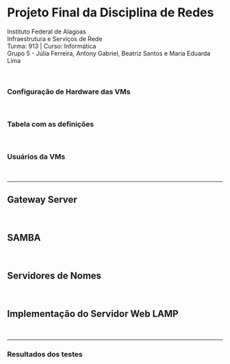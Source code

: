 # Projeto Final da Disciplina de Redes

Instituto Federal de Alagoas
<br>
Infraestrutura e Serviços de Rede
<br>
Turma: 913   |   Curso: Informática
<br>
Grupo 5 - Júlia Ferreira, Antony Gabriel, Beatriz Santos e Maria Eduarda Lima

&nbsp;

### Configuração de Hardware das VMs

&nbsp;

### Tabela com as definições

&nbsp;

### Usuários da VMs

&nbsp;

<hr>

## Gateway Server

&nbsp;

## SAMBA

&nbsp; 

## Servidores de Nomes

&nbsp;

## Implementação do Servidor Web LAMP

&nbsp;

<hr>

### Resultados dos testes
